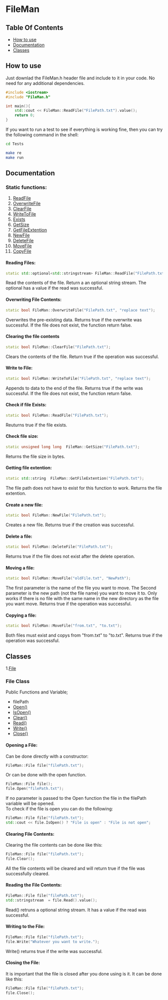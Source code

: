 # FileMan
## Table Of Contents
- [How to use](#how-to-use)
- [Documentation](#doc)
- [Classes](#classes)

## How to use
Just downlad the FileMan.h header file and include to it in your code. No need for any additional dependencies.

```c++
#include <iostream>
#include "FileMan.h"

int main(){
    std::cout << FileMan::ReadFile("FilePath.txt").value();
    return 0;
}
```

If you want to run a test to see if everything is working fine, then you can try the following command in the shell:
```sh
cd Tests

make re
make run
```

<a id = "doc"> </a>

## Documentation

### Static functions:
1. [ReadFile](#reading-files)
2. [OverwriteFile](#overwriting-file-contents)
3. [ClearFile](#clearing-the-file-contents)
4. [WriteToFile](#write-to-file)
5. [Exists](#check-if-file-exists)
6. [GetSize](#check-file-size)
6. [GetFileExtention](#getting-file-extention)
7. [NewFile](#create-a-new-file)
8. [DeleteFile](#delete-a-file)
9. [MoveFile](#Moving-a-file)
10. [CopyFile](#copying-a-file)


#### Reading Files:
```c++
static std::optional<std::stringstream> FileMan::ReadFile("FilePath.txt");
```
Read the contents of the file. Return a an optional string stream. The optional has a value if the read was successful.

#### Overwriting File Contents:
```c++
static bool FileMan::OverwriteFile("FilePath.txt", "replace text");
```
Overwrites the pre-existing data. Returns true if the overwrite was successful. If the file does not exist, the function return false.

#### Clearing the file contents
```c++
static bool FileMan::ClearFile("FilePath.txt");
```
Clears the contents of the file. Return true if the operation was successful. 

#### Write to File:
```c++
static bool FileMan::WriteToFile("FilePath.txt", "replace text");
```
Appends to data to the end of the file. Returns true if the write was successful. If the file does not exist, the function return false.

#### Check if file Exists:
```c++
static bool FileMan::ReadFile("FilePath.txt");
```
Reuturns true if the file exists.

#### Check file size:
```c++
static unsigned long long  FileMan::GetSize("FilePath.txt");
```
Returns the file size in bytes.

#### Getting file extention:
```c++
static std::string  FileMan::GetFileExtention("FilePath.txt");
```
The file path does not have to exist for this function to work. Returns the file extention.

#### Create a new file:
```c++
static bool FileMan::NewFile("FilePath.txt");
```
Creates a new file. Returns true if the creation was successful. 

#### Delete a file:
```c++
static bool FileMan::DeleteFile("FilePath.txt");
```
Returns true if the file does not exist after the delete operation.

#### Moving a file:
```c++
static bool FileMan::MoveFile("oldFile.txt", "NewPath");
```
The first parameter is the name of the file you want to move. The Second parameter is the new path (not the file name) you want to move it to. Only works if there is no file with the same name in the new directory as the file you want move. Returns true if the operation was successful.

#### Copying a file:
```c++
static bool FileMan::MoveFile("from.txt", "to.txt");
```
Both files must exist and copys from "from.txt" to "to.txt". Returns true if the operation was successful.

## Classes

1.[File](#file-class)

### File Class

Public Functions and Variable;

- filePath
- [Open()](#opening-a-file)
- [IsOpen()](#opening-a-file)
- [Clear()](#clearing-file-contents)
- [Read()](#reading-the-file-contents)
- [Write()](#writing-to-the-file)
- [Close()](#closing-the-file)

#### Opening a File:
Can be done directly with a constructor:
```c++
FileMan::File file("filePath.txt");
```
Or can be done with the open function.
```c++
FileMan::File file();
file.Open("filePath.txt");
```
If no parameter is passed to the Open function the file in the filePath variable will be opened.<br/>
To check if the file is open you can do the following:
```c++
FileMan::File file("filePath.txt");
std::cout << file.IsOpen() ? "File is open" : "File is not open";
```
#### Clearing File Contents:
Clearing the file contents can be done like this:
```c++
FileMan::File file("filePath.txt");
file.Clear();
```
All the file contents will be cleared and will return true if the file was successfully cleared.

#### Reading the File Contents:
```c++
FileMan::File file("filePath.txt");
std::stringstream  = file.Read().value();
```
Read() retruns a optional string stream. It has a value if the read was successful.

#### Writing to the File:
```c++
FileMan::File file("filePath.txt");
file.Write("Whatever you want to write.");
```
Write() returns true if the write was successful.

#### Closing the File:
It is important that the file is closed after you done using is it. It can be done like this:
```c++
FileMan::File file("filePath.txt");
file.Close();
```